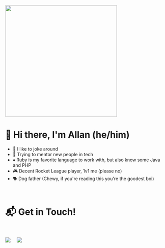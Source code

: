 <img src="https://i.imgur.com/xSa2YwO.png" height="350px"/>

<h1>👋 Hi there, I'm Allan (he/him)</h1>

- 💬 I like to joke around
- 🌱 Trying to mentor new people in tech
- ♦️ Ruby is my favorite language to work with, but also know some Java and PHP
- 🎮 Decent Rocket League player, 1v1 me (please no)
- 🐕 Dog father (Chewy, if you're reading this you're the goodest boi)

  
<Br>
<h1>📬 Get in Touch! </h1>
<Br>
<p>
<a href="https://www.linkedin.com/in/allan-pires/" target="blank"><img align="center" src="https://img.shields.io/badge/Allan Pires-0077B5?style=for-the-badge&logo=linkedin&logoColor=white" /></a> &nbsp;&nbsp;&nbsp;  <a href="mailto:doislan@gmail.com" target="blank"><img align="center" src="https://img.shields.io/badge/doislan@gmail.com-D14836?style=for-the-badge&logo=gmail&logoColor=white" /></a>    &nbsp;&nbsp;&nbsp;
</p>


